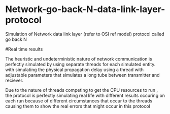 # Network-go-back-N-data-link-layer-protocol
Simulation of Network data link layer (refer to OSI ref model) protocol called go back N

#Real time results

The heuristic and undeterministic nature of network communication is perfectly simulated by using separate threads for each simulated entity.
with simulating the physical propagation delay using a thread with adjustable parameters that simulates a long tube between transmitter and 
reciever.

Due to the nature of threads competing to get the CPU resources to run , the protocol is perfectly simulating real life with different results
occuring on each run because of different circumstances that occur to the threads causing them to show the real errors that might occur
in this protocol


